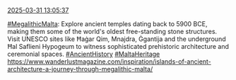 [2025-03-31 13:05:37](https://mstdn.social/@hill_wanderer/114257188422676403)

<a href="https://mstdn.social/tags/MegalithicMalta" class="mention hashtag" rel="tag">#MegalithicMalta</a>: Explore ancient temples dating back to 5900 BCE, making them some of the world&#39;s oldest free-standing stone structures. Visit UNESCO sites like Ħaġar Qim, Mnajdra, Ġgantija and the underground Ħal Saflieni Hypogeum to witness sophisticated prehistoric architecture and ceremonial spaces. <a href="https://mstdn.social/tags/AncientHistory" class="mention hashtag" rel="tag">#AncientHistory</a> <a href="https://mstdn.social/tags/MaltaHeritage" class="mention hashtag" rel="tag">#MaltaHeritage</a> <a href="https://www.wanderlustmagazine.com/inspiration/islands-of-ancient-architecture-a-journey-through-megalithic-malta/" target="_blank" rel="nofollow noopener noreferrer" translate="no">https://www.wanderlustmagazine.com/inspiration/islands-of-ancient-architecture-a-journey-through-megalithic-malta/</a>